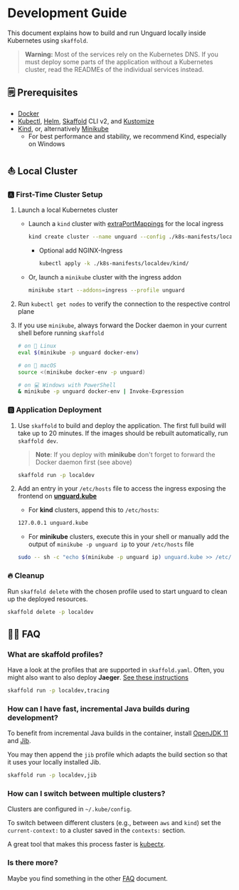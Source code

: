 # Development Guide

This document explains how to build and run Unguard locally inside Kubernetes using `skaffold`.

> **Warning:** Most of the services rely on the Kubernetes DNS. If you must deploy some parts of the application without a Kubernetes cluster, read the READMEs of the individual services instead.

## 🗒️ Prerequisites

* [Docker](https://www.docker.com/products/docker-desktop)
* [Kubectl](https://kubernetes.io/docs/tasks/tools/), [Helm](https://helm.sh/docs/intro/install/), [Skaffold](https://skaffold.dev/docs/install/) CLI v2, and [Kustomize](https://kubectl.docs.kubernetes.io/installation/kustomize/)
* [Kind](https://kind.sigs.k8s.io/), or, alternatively [Minikube](https://minikube.sigs.k8s.io)
  * For best performance and stability, we recommend Kind, especially on Windows

## ⛵ Local Cluster

### 🅰 First-Time Cluster Setup

1. Launch a local Kubernetes cluster

    * Launch a `kind` cluster with [extraPortMappings](https://kind.sigs.k8s.io/docs/user/configuration/#extra-port-mappings) for the local ingress

        ```sh
        kind create cluster --name unguard --config ./k8s-manifests/localdev/kind/cluster-config.yaml
        ```

      * Optional add NGINX-Ingress
          ```sh
          kubectl apply -k ./k8s-manifests/localdev/kind/
           ```

    * Or, launch a `minikube` cluster with the ingress addon

        ```sh
        minikube start --addons=ingress --profile unguard
        ```

2. Run `kubectl get nodes` to verify the connection to the respective control plane

3. If you use `minikube`, always forward the Docker daemon in your current shell before running `skaffold`

    ```sh
    # on 🐧 Linux
    eval $(minikube -p unguard docker-env)

    # on 🍎 macOS
    source <(minikube docker-env -p unguard)

    # on 💻 Windows with PowerShell
    & minikube -p unguard docker-env | Invoke-Expression
    ```

### 🅱 Application Deployment

1. Use `skaffold` to build and deploy the application.
   The first full build will take up to 20 minutes.
   If the images should be rebuilt automatically, run `skaffold dev`.
    > **Note**: If you deploy with **minikube** don't forget to forward the Docker daemon first (see above)

    ```sh
    skaffold run -p localdev
    ```

2. Add an entry in your `/etc/hosts` file to access the ingress exposing the frontend on **[unguard.kube](http://unguard.kube/)**

   * For **kind** clusters, append this to `/etc/hosts`:

    ```sh
    127.0.0.1 unguard.kube
    ```

   * For **minikube** clusters, execute this in your shell or manually add the output of `minikube -p unguard ip` to your `/etc/hosts` file

    ```sh
    sudo -- sh -c "echo $(minikube -p unguard ip) unguard.kube >> /etc/hosts"
    ```

### 🔥 Cleanup

Run `skaffold delete` with the chosen profile used to start unguard to clean up the deployed resources.

```sh
skaffold delete -p localdev
```

## 🙋‍♀️ FAQ

### What are skaffold profiles?

Have a look at the profiles that are supported in `skaffold.yaml`.
Often, you might also want to also deploy **Jaeger**. [See these instructions](TRACING.md)

```sh
skaffold run -p localdev,tracing
```

### How can I have fast, incremental Java builds during development?

To benefit from incremental Java builds in the container, install [OpenJDK 11](https://openjdk.java.net/projects/jdk/11/) and [Jib](https://github.com/GoogleContainerTools/jib).

You may then append the `jib` profile which adapts the build section so that it uses your locally installed Jib.

```sh
skaffold run -p localdev,jib
```

### How can I switch between multiple clusters?

Clusters are configured in `~/.kube/config`.

To switch between different clusters (e.g., between `aws` and `kind`) set the `current-context:` to a cluster saved in the `contexts:` section.

A great tool that makes this process faster is [kubectx](https://github.com/ahmetb/kubectx).

### Is there more?

Maybe you find something in the other [FAQ](FAQ.md) document.
